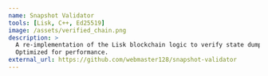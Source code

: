 ```yaml
---
name: Snapshot Validator
tools: [Lisk, C++, Ed25519]
image: /assets/verified_chain.png
description: >
  A re-implementation of the Lisk blockchain logic to verify state dumps.
  Optimized for performance.
external_url: https://github.com/webmaster128/snapshot-validator
---
```

